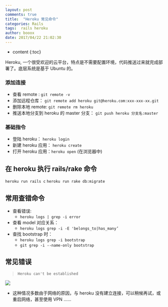 ```yaml
---
layout: post
comments: true
title:  "Heroku 常见命令"
categories: Rails
tags:  rails heroku
author: booox
date: 2017/04/22 21:02:30
---
```


* content
{:toc}

Heroku, 一个很受欢迎的云平台，特点是不需要配置环境，代码推送过来就完成部署了。底层系统是基于 Ubuntu 的。



### 添加连接

* 查看 remote : `git remote -v`
* 添加远程仓库： `git remote add heroku git@heroku.com:xxx-xxx-xx.git`
* 删除本地 remote: `git remote rm heroku`
* 推送本地分支到 heroku 的 master 分支： `git push heroku 分支名:master`

### 基础指令

* 登陆 heroku： `heroku login`
* 新建 heroku 应用： `heroku create`
* 打开 heroku 应用：`heroku open` (在浏览器中)




## 在 heroku 执行 rails/rake 命令

`heroku run rails c`
`heroku run rake db:migrate`


## 常用查错命令

* 查看错误:
  * `heroku logs | grep -i error`
* 查看 model 对应关系：
  * `heroku logs grep -i -E 'belongs_to|has_many’`
* 查找 bootstrap 时：
    * `heroku logs grep -i bootstrap`
    * `git grep -i --name-only bootstrap`






## 常见错误

> `Heroku can't be established`

![](https://ww3.sinaimg.cn/large/006tKfTcgy1few90o2idyj30t807540j.jpg)

* 这种情况多数由于网络的原因，与 heroku 没有建立连接，可以稍候再试，或重启网络，甚至使用 VPN ……
